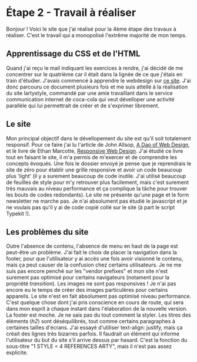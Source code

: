 # Étape 2 - Travail à réaliser

Bonjour !
Voici le site que j'ai réalisé pour la 4ème étape des travaux à réaliser.
C'est le travail qui a monopolisé l'extrême majorité de mon temps.

## Apprentissage du CSS et de l'HTML

Quand j'ai reçu le mail indiquant les exercices à rendre, j'ai décidé de me concentrer sur le quatrième car il était dans la lignée de ce que j'étais en train d'étudier. J'avais commencé à apprendre le webdesign sur [ce site](http://www.steaw-webdesign.com/css/). J'ai donc parcouru ce document plusieurs fois et me suis attellé à la réalisation du site lartystyle, commandé par une amie travaillant dans le service communication internet de coca-cola qui veut dévelloper une activité parallèle qui lui permettrait de créer et de s'exprimer librement.

## Le site

Mon principal objectif dans le dévellopement du site est qu'il soit totalement responsif. Pour ce faire j'ai lu l'article de John Allsop, [A Dao of Web Design](http://alistapart.com/article/dao), et le livre de Ethan Marcotte, [Responsive Web Design](http://abookapart.com/products/responsive-web-design).
J'ai étudié ce livre tout en faisant le site, il m'a permis de m'exercer et de comprendre les concepts évoqués. Une fois le dossier envoyé je pense que je reprendrais le site de zéro pour établir une grille responsive et avoir un code beaucoup plus 'light' (il y a surement beaucoup de code inutile. J'ai utilisé beaucoup de feuilles de style pour m'y retrouver plus facilement, mais c'est surement très mauvais au niveau performance et ça complique la tâche pour trouver les bouts de codes redondants).
Le site ne présente qu'une page et le form newsletter ne marche pas. Je n'ai absolument pas étudié le javascript et je ne voulais pas qu'il y ai de code copié collé sur le site (à part le script Typekit !).

## Les problèmes du site

Outre l'absence de contenu, l'absence de menu en haut de la page est peut-être un problème. J'ai fait le choix de placer la navigation dans la footer, pour que l'utilisateur y ai accès une fois avoir visionné le contenu, mais ça peut causer de la confusion chez certains utilisateurs.
Je ne me suis pas encore penché sur les "vendor prefixes" et mon site n'est surement pas optimisé pour certains navigateurs (notament pour la propriété *transition*).
Les images ne sont pas responsives ! Je n'ai pas encore eu le temps de créer des images particulères pour certains appareils. Le site n'est en fait absolument pas optimisé niveau performance. C'est quelque chose dont j'ai pris conscience en cours de route, qui sera dans mon esprit à chaque instant dans l'élaboration de la nouvelle version.
La footer est moche. Je ne sais pas du tout comment la styler.
Les titres des éléments (*h2*) sont déséquilibrés, tout comme certains paragraphes à certaines tailles d'écrans. J'ai essayé d'utiliser text-align: justify, mais ça créait des lignes très bizarres parfois.
Il faudrait un élément qui informe l'utilisateur du but du site s'il arrive dessus par hasard. C'est la fonction du sous-titre "1 STYLE = 4 REFERENCES ARTY", mais il n'est pas assez explicite.


